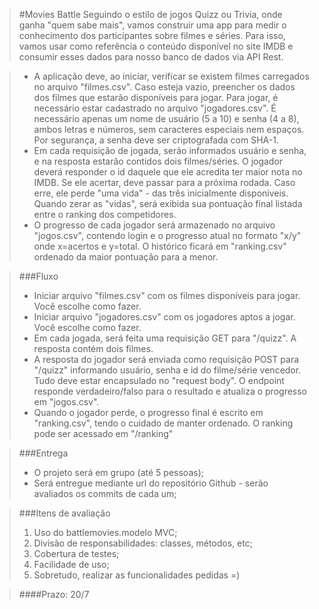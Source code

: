 >#Movies Battle
>Seguindo o estilo de jogos Quizz ou Trivia, onde ganha "quem sabe mais", vamos construir uma app para medir o conhecimento dos participantes sobre filmes e séries. Para isso, vamos usar como referência o conteúdo disponível no site IMDB e consumir esses dados para nosso banco de dados via API Rest.

>* A aplicação deve, ao iniciar, verificar se existem filmes carregados no arquivo "filmes.csv". Caso esteja vazio, preencher os dados dos filmes que estarão disponíveis para jogar. Para jogar, é necessário estar cadastrado no arquivo "jogadores.csv". É necessário apenas um nome de usuário (5 a 10) e senha (4 a 8), ambos letras e números, sem caracteres especiais nem espaços. Por segurança, a senha deve ser criptografada com SHA-1.
>* Em cada requisição de jogada, serão informados usuário e senha, e na resposta estarão contidos dois filmes/séries. O jogador deverá responder o id daquele que ele acredita ter maior nota no IMDB. Se ele acertar, deve passar para a próxima rodada. Caso erre, ele perde "uma vida" - das três inicialmente disponíveis. Quando zerar as "vidas", será exibida sua pontuação final listada entre o ranking dos competidores.
>* O progresso de cada jogador será armazenado no arquivo "jogos.csv", contendo login e o progresso atual no formato "x/y" onde x=acertos e y=total. O histórico ficará em "ranking.csv" ordenado da maior pontuação para a menor.

>###Fluxo
>* Iniciar arquivo "filmes.csv" com os filmes disponíveis para jogar. Você escolhe como fazer.
>* Iniciar arquivo "jogadores.csv" com os jogadores aptos a jogar. Você escolhe como fazer.
>* Em cada jogada, será feita uma requisição GET para "/quizz". A resposta contém dois filmes.
>* A resposta do jogador será enviada como requisição POST para "/quizz" informando usuário, senha e id do filme/série vencedor. Tudo deve estar encapsulado no "request body". O endpoint responde verdadeiro/falso para o resultado e atualiza o progresso em "jogos.csv".
>* Quando o jogador perde, o progresso final é escrito em "ranking.csv", tendo o cuidado de manter ordenado. O ranking pode ser acessado em "/ranking"

>###Entrega
>* O projeto será em grupo (até 5 pessoas);
>* Será entregue mediante url do repositório Github - serão avaliados os commits de cada um;

>###Itens de avaliação
>1. Uso do battlemovies.modelo MVC;
>1. Divisão de responsabilidades: classes, métodos, etc;
>1. Cobertura de testes;
>1. Facilidade de uso;
>1. Sobretudo, realizar as funcionalidades pedidas =)

>####Prazo: 20/7